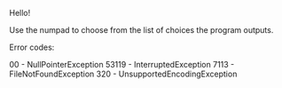 Hello!

Use the numpad to choose from the list of choices the program outputs.




Error codes:

00 - NullPointerException
53119 - InterruptedException
7113 - FileNotFoundException
320 - UnsupportedEncodingException